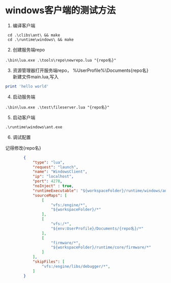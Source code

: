# windows客户端的测试方法

1. 编译客户端
```
 cd .\clibs\ant\ && make
 cd .\runtime\windows\ && make
```

2. 创建服务端repo
```
.\bin\lua.exe .\tools\repo\newrepo.lua "{repo名}"
```

3. 资源管理器打开服务端repo， %UserProfile%\Documents\{repo名}\
新建文件main.lua,写入
```lua
print 'hello world'
```

4. 启动服务端
```
.\bin\lua.exe .\test\fileserver.lua "{repo名}"
```

5. 启动客户端
```
.\runtime\windows\ant.exe
```

6. 调试配置

记得修改{repo名}

```json
        {
            "type": "lua",
            "request": "launch",
            "name": "WindowsClient",
            "ip": "localhost",
            "port": 4278,
            "noInject" : true,
            "runtimeExecutable": "${workspaceFolder}/runtime/windows/ant.exe",
            "sourceMaps": [
                [
                    "vfs:/engine/*",
                    "${workspaceFolder}/*"
                ],
                [
                    "vfs:/*",
                    "${env:UserProfile}/Documents/{repo名}/*"
                ],
                [
                    "firmware/*",
                    "${workspaceFolder}/runtime/core/firmware/*"
                ]
            ],
            "skipFiles": [
                "vfs:/engine/libs/debugger/*",
            ]
        }
```
